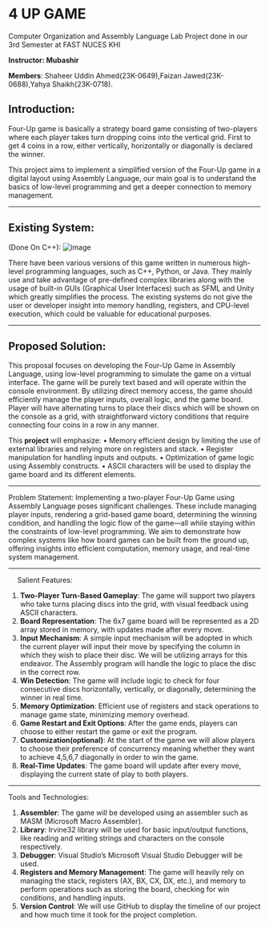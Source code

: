 # 4 UP GAME
 Computer Organization and Assembly Language Lab Project done in our 3rd Semester at FAST NUCES KHI  
 
 **Instructor: Mubashir**

 **Members**: Shaheer Uddin Ahmed(23K-0649),Faizan Jawed(23K-0688),Yahya Shaikh(23K-0718).  
## Introduction:
Four-Up game is basically a strategy board game consisting of two-players where each player takes turn dropping coins into the vertical grid. First to get 4 coins in a row, either vertically, horizontally or diagonally is declared the winner.

This project aims to implement a simplified version of the Four-Up game in a digital layout using Assembly Language, our main goal is to understand the basics of low-level programming and get a deeper connection to memory management.
________________________________________
## Existing System:
(Done On C++):
 ![image](https://github.com/user-attachments/assets/11b7588d-d41f-413a-99df-046fbb00fa8a)



There have been various versions of this game written in numerous high-level programming languages, such as C++, Python, or Java. They mainly use and take advantage of pre-defined complex libraries along with the usage of built-in GUIs (Graphical User Interfaces) such as SFML and Unity which greatly simplifies the process. The existing systems do not give the user or developer insight into memory handling, registers, and CPU-level execution, which could be valuable for educational purposes.
________________________________________
## Proposed Solution:
This proposal focuses on developing the Four-Up Game in Assembly Language, using low-level programming to simulate the game on a virtual interface. The game will be purely text based and will operate within the console environment. By utilizing direct memory access, the game should efficiently manage the player inputs, overall logic, and the game board. Player will have alternating turns to place their discs which will be shown on the console as a grid, with straightforward victory conditions that require connecting four coins in a row in any manner.

This **project** will emphasize:
•	Memory efficient design by limiting the use of external libraries and relying more on registers and stack.
•	Register manipulation for handling inputs and outputs.
•	Optimization of game logic using Assembly constructs.
•	ASCII characters will be used to display the game board and its different elements.
________________________________________

Problem Statement:
Implementing a two-player Four-Up Game using Assembly Language poses significant challenges. These include managing player inputs, rendering a grid-based game board, determining the winning condition, and handling the logic flow of the game—all while staying within the constraints of low-level programming. We aim to demonstrate how complex systems like how board games can be built from the ground up, offering insights into efficient computation, memory usage, and real-time system management.
________________________________________
 
Salient Features:
1.	**Two-Player Turn-Based Gameplay**: The game will support two players who take turns placing discs into the grid, with visual feedback using ASCII characters.
2.	**Board Representation**: The 6x7 game board will be represented as a 2D array stored in memory, with updates made after every move.
3.	**Input Mechanism**: A simple input mechanism will be adopted in which the current player will input their move by specifying the column in which they wish to place their disc. We will be utilizing arrays for this endeavor. The Assembly program will handle the logic to place the disc in the correct row.
4.	**Win Detection**: The game will include logic to check for four consecutive discs horizontally, vertically, or diagonally, determining the winner in real time.
5.	**Memory Optimization**: Efficient use of registers and stack operations to manage game state, minimizing memory overhead.
6.	**Game Restart and Exit Options**: After the game ends, players can choose to either restart the game or exit the program.
7.	**Customization(optional)**: At the start of the game we will allow players to choose their preference of concurrency meaning whether they want to achieve 4,5,6,7 diagonally in order to win the game.
8.	**Real-Time Updates**: The game board will update after every move, displaying the current state of play to both players.
________________________________________

Tools and Technologies:
1.	**Assembler**: The game will be developed using an assembler such as MASM (Microsoft Macro Assembler).
2.	**Library**: Irvine32 library will be used for basic input/output functions, like reading and writing strings and characters on the console respectively.
3.	**Debugger**: Visual Studio’s Microsoft Visual Studio Debugger will be used.
4.	**Registers and Memory Management**: The game will heavily rely on managing the stack, registers (AX, BX, CX, DX, etc.), and memory to perform operations such as storing the board, checking for win conditions, and handling inputs.
5.	**Version Control**: We will use GitHub to display the timeline of our project and how much time it took for the project completion.
